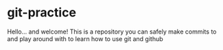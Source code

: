 # git-practice

Hello... and welcome! This is a repository you can safely make commits to and play around with to learn how to use git and github

